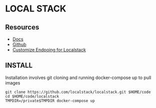 # LOCAL STACK

## Resources

- [Docs](https://localstack.cloud/)
- [Github](https://github.com/localstack/localstack)
- [Customize Endpoing for Localstack](https://docs.aws.amazon.com/sdk-for-go/api/aws/endpoints/)

## INSTALL

Installation involves git cloning and running docker-compose up to pull images

```console
git clone https://github.com/localstack/localstack.git $HOME/code
cd $HOME/code/localstack
TMPDIR=/private$TMPDIR docker-compose up
```
